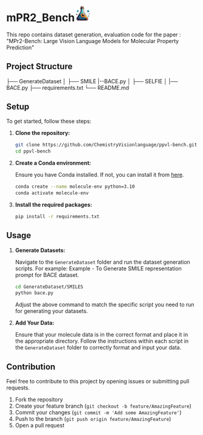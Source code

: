 # mPR2_Bench<img src = "assets/mainlogo.png" width = "40" />
This repo contains dataset generation, evaluation code for the paper : "MPr2-Bench: Large Vision Language Models for Molecular Property Prediction"


## Project Structure
├── GenerateDataset
│ ├── SMILE
    |--BACE.py
│ ├── SELFIE
│   |── BACE.py
├── requirements.txt
└── README.md


## Setup

To get started, follow these steps:

1. **Clone the repository:**

    ```sh
    git clone https://github.com/ChemistryVisionlanguage/ppvl-bench.git
    cd ppvl-bench
    ```

2. **Create a Conda environment:**

    Ensure you have Conda installed. If not, you can install it from [here](https://docs.conda.io/projects/conda/en/latest/user-guide/install/index.html).

    ```sh
    conda create --name molecule-env python=3.10
    conda activate molecule-env
    ```

3. **Install the required packages:**

    ```sh
    pip install -r requirements.txt
    ```

## Usage

1. **Generate Datasets:**

    Navigate to the `GenerateDataset` folder and run the dataset generation scripts. For example:
    Example - To Generate SMILE representation prompt for BACE dataset. 
    ```sh
    cd GenerateDataset/SMILES
    python bace.py 
    ```


    Adjust the above command to match the specific script you need to run for generating your datasets.

2. **Add Your Data:**

    Ensure that your molecule data is in the correct format and place it in the appropriate directory. Follow the instructions within each script in the `GenerateDataset` folder to correctly format and input your data.

## Contribution

Feel free to contribute to this project by opening issues or submitting pull requests. 

1. Fork the repository
2. Create your feature branch (`git checkout -b feature/AmazingFeature`)
3. Commit your changes (`git commit -m 'Add some AmazingFeature'`)
4. Push to the branch (`git push origin feature/AmazingFeature`)
5. Open a pull request
